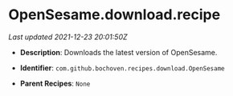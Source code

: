 # OpenSesame.download.recipe

_Last updated 2021-12-23 20:01:50Z_

- **Description**: Downloads the latest version of OpenSesame.

- **Identifier**: `com.github.bochoven.recipes.download.OpenSesame`

- **Parent Recipes**: `None`
